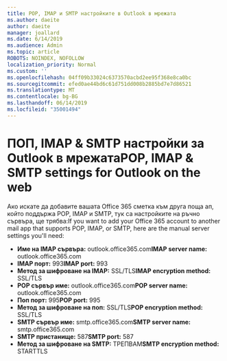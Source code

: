```yaml
---
title: POP, IMAP и SMTP настройките в Outlook в мрежата
ms.author: daeite
author: daeite
manager: joallard
ms.date: 6/14/2019
ms.audience: Admin
ms.topic: article
ROBOTS: NOINDEX, NOFOLLOW
localization_priority: Normal
ms.custom: ''
ms.openlocfilehash: 04ff09b33024c6373570acbd2ee95f368e8ca0bc
ms.sourcegitcommit: efed0ae44bd6c61d751dd008b2885bd7e7d86521
ms.translationtype: MT
ms.contentlocale: bg-BG
ms.lasthandoff: 06/14/2019
ms.locfileid: "35001494"
---
```

# <a name="pop-imap--smtp-settings-for-outlook-on-the-web"></a><span data-ttu-id="f88a0-102">ПОП, IMAP & SMTP настройки за Outlook в мрежата</span><span class="sxs-lookup"><span data-stu-id="f88a0-102">POP, IMAP & SMTP settings for Outlook on the web</span></span>

<span data-ttu-id="f88a0-103">Ако искате да добавите вашата Office 365 сметка към друга поща ап, който поддържа POP, IMAP и SMTP, тук са настройките на ръчно сървъра, ще трябва:</span><span class="sxs-lookup"><span data-stu-id="f88a0-103">If you want to add your Office 365 account to another mail app that supports POP, IMAP, or SMTP, here are the manual server settings you'll need:</span></span>
  
- <span data-ttu-id="f88a0-104">**Име на IMAP сървъра:** outlook.office365.com</span><span class="sxs-lookup"><span data-stu-id="f88a0-104">**IMAP server name:** outlook.office365.com</span></span>
- <span data-ttu-id="f88a0-105">**IMAP порт:** 993</span><span class="sxs-lookup"><span data-stu-id="f88a0-105">**IMAP port:** 993</span></span>
- <span data-ttu-id="f88a0-106">**Метод за шифроване на IMAP:** SSL/TLS</span><span class="sxs-lookup"><span data-stu-id="f88a0-106">**IMAP encryption method:** SSL/TLS</span></span>
- <span data-ttu-id="f88a0-107">**POP сървър име:** outlook.office365.com</span><span class="sxs-lookup"><span data-stu-id="f88a0-107">**POP server name:** outlook.office365.com</span></span>  
- <span data-ttu-id="f88a0-108">**Поп порт:** 995</span><span class="sxs-lookup"><span data-stu-id="f88a0-108">**POP port:** 995</span></span>  
- <span data-ttu-id="f88a0-109">**Метод за шифроване на поп:** SSL/TLS</span><span class="sxs-lookup"><span data-stu-id="f88a0-109">**POP encryption method:** SSL/TLS</span></span>  
- <span data-ttu-id="f88a0-110">**SMTP сървър име:** smtp.office365.com</span><span class="sxs-lookup"><span data-stu-id="f88a0-110">**SMTP server name:** smtp.office365.com</span></span>
- <span data-ttu-id="f88a0-111">**SMTP пристанище:** 587</span><span class="sxs-lookup"><span data-stu-id="f88a0-111">**SMTP port:** 587</span></span>
- <span data-ttu-id="f88a0-112">**Метод за шифроване на SMTP:** ТРЕПВАМ</span><span class="sxs-lookup"><span data-stu-id="f88a0-112">**SMTP encryption method:** STARTTLS</span></span>